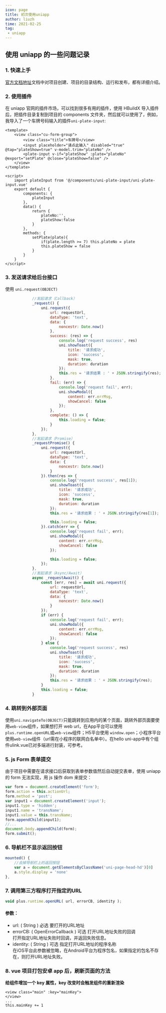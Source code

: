 ```yaml
---
icon: page
title: 初次使用uniapp
author: liuzh
time: 2021-02-25
tag: 
 - uniapp
---
```


## 使用 uniapp 的一些问题记录

### 1. 快速上手
[官方文档地址](https://uniapp.dcloud.io/README)文档中对项目创建、项目的目录结构、运行和发布，都有详细介绍。

### 2. 使用插件
在 uniapp 官网的插件市场，可以找到很多有用的插件，使用 HBuildX 导入插件后，把插件目录复制到项目的 components 文件夹，然后就可以使用了，例如，我导入了一个车牌号码输入的插件`uni-plate-input`:
```vue
<template>
    <view class="cu-form-group">
        <view class="title">车牌号</view>
        <input placeholder="请点此输入" disabled="true" @tap="plateShow=true" v-model.trim="plateNo" />
        <plate-input v-if="plateShow" :plate="plateNo" @export="setPlate" @close="plateShow=false" />
    </view>
</template>

<script>
    import plateInput from '@/components/uni-plate-input/uni-plate-input.vue'
    export default {
        components: {
            plateInput
        },
        data() {
            return {
                plateNo:'',
                plateShow:false
            }
        },
        methods: {
            setPlate(plate){
                if(plate.length >= 7) this.plateNo = plate
                this.plateShow = false
            }
        }
    }
</script>
```

### 3. 发送请求给后台接口
使用 `uni.request(OBJECT)`
```javascript
            //发起请求（Callback）
            _request() {
				uni.request({
					url: requestUrl,
					dataType: 'text',
					data: {
						noncestr: Date.now()
					},
					success: (res) => {
						console.log('request success', res)
						uni.showToast({
							title: '请求成功',
							icon: 'success',
							mask: true,
							duration: duration
						});
						this.res = '请求结果 : ' + JSON.stringify(res);
					},
					fail: (err) => {
						console.log('request fail', err);
						uni.showModal({
							content: err.errMsg,
							showCancel: false
						});
					},
					complete: () => {
						this.loading = false;
					}
				});
            },
            //发起请求（Promise）
			_requestPromise() {
				uni.request({
					url: requestUrl,
					dataType: 'text',
					data: {
						noncestr: Date.now()
					}
				}).then(res => {
					console.log('request success', res[1]);
					uni.showToast({
						title: '请求成功',
						icon: 'success',
						mask: true,
						duration: duration
					});
					this.res = '请求结果 : ' + JSON.stringify(res[1]);

					this.loading = false;
				}).catch(err => {
					console.log('request fail', err);
					uni.showModal({
						content: err.errMsg,
						showCancel: false
					});

					this.loading = false;
				});
            },
            //发起请求（Async/Await）
			async _requestAwait() {
				const [err, res] = await uni.request({
					url: requestUrl,
					dataType: 'text',
					data: {
						noncestr: Date.now()
					}
				});
				if (err) {
					console.log('request fail', err);
					uni.showModal({
						content: err.errMsg,
						showCancel: false
					});
				} else {
					console.log('request success', res)
					uni.showToast({
						title: '请求成功',
						icon: 'success',
						mask: true,
						duration: duration
					});
					this.res = '请求结果 : ' + JSON.stringify(res);
				}
				this.loading = false;
			}
```

### 4. 跳转到外部页面
使用`uni.navigateTo(OBJECT)`只能跳转到应用内的某个页面，跳转外部页面要使用`web-view`组件，如果想打开 web url，在App平台可以使用 `plus.runtime.openURL`或`web-view`组件；H5平台使用 `window.open`；小程序平台使用`web-view`组件（url需在小程序的联网白名单中）。在hello uni-app中有个组件ulink.vue已对多端进行封装，可参考。

### 5. js Form 表单提交
由于项目中需要在请求接口后获取到表单参数值然后自动提交表单，使用 uniapp 的 form 无法实现，用 js 操作 dom 来提交：
```javascript
var form = document.createElement('form');
form.action = this.actionUrl;
form.method = 'post';
var input1 = document.createElement('input');
input1.type = 'hidden';
input1.name = 'transName';
input1.value = this.transName;
form.appendChild(input1);
//...
document.body.appendChild(form);
form.submit();
```

### 6. 导航栏不显示返回按钮
```javascript
mounted() {
	//去掉导航栏上的返回按钮
	var a = document.getElementsByClassName('uni-page-head-hd')[0]
	a.style.display = 'none'
},
```

### 7. 调用第三方程序打开指定的URL
```javascript
void plus.runtime.openURL( url, errorCB, identity );
```
#### 参数：
- url: ( String ) 必选 要打开的URL地址
- errorCB: ( OpenErrorCallback ) 可选 打开URL地址失败的回调  
  打开指定URL地址失败时回调，并返回失败信息。
- identity: ( String ) 可选 指定打开URL地址的程序名称  
  在iOS平台此参数被忽略，在Android平台为程序包名，如果指定的包名不存在，则打开URL地址失败。

### 8. vue 项目打包安卓 app 后，刷新页面的方法
**给组件增加一个 key 属性，key 改变时会触发组件的重新渲染**
```
<view class="main" :key="mainKey">
</view>
...
this.mainKey += 1
```